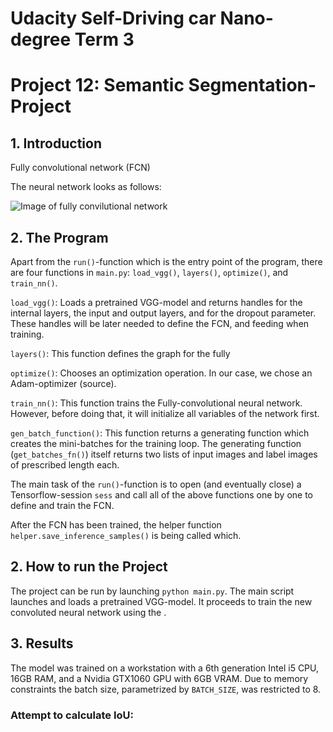 # Udacity Self-Driving car Nano-degree Term 3
# Project 12: Semantic Segmentation-Project


## 1. Introduction
Fully convolutional network (FCN)

The neural network looks as follows:

![Image of fully convilutional network](./images/VGG.png)


## 2. The Program
Apart from the `run()`-function which is the entry point of the program, there are four functions in `main.py`: `load_vgg()`, `layers()`, `optimize()`, and `train_nn()`.

`load_vgg()`: Loads a pretrained VGG-model and returns handles for the internal layers, the input and output layers, and for the dropout parameter. These handles will be later needed to define the FCN, and feeding when training.

`layers()`: This function defines the graph for the fully

`optimize()`: Chooses an optimization operation. In our case, we chose an Adam-optimizer (source).

`train_nn()`: This function trains the Fully-convolutional neural network. However, before doing that, it will initialize all variables of the network first.

`gen_batch_function()`: This function returns a generating function which creates the mini-batches for the training loop. The generating function (`get_batches_fn()`) itself returns two lists of input images and label images of prescribed length each.

The main task of the `run()`-function is to open (and eventually close) a Tensorflow-session `sess` and call all of the above functions one by one to define and train the FCN.

After the FCN has been trained, the helper function `helper.save_inference_samples()` is being called which.


## 2. How to run the Project
The project can be run by launching `python main.py`.
The main script launches and loads a pretrained VGG-model.
It proceeds to train the new convoluted neural network using the .


## 3. Results
The model was trained on a workstation with a 6th generation Intel i5 CPU, 16GB RAM, and a Nvidia GTX1060 GPU with 6GB VRAM. Due to memory constraints the batch size, parametrized by `BATCH_SIZE`, was restricted to 8.

### Attempt to calculate IoU:
